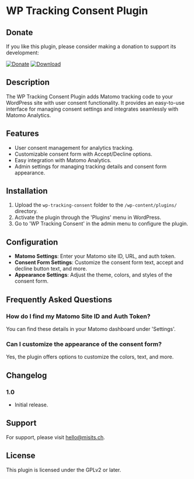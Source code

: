# WP Tracking Consent Plugin

## Donate
If you like this plugin, please consider making a donation to support its development:

[![Donate](https://img.shields.io/badge/Donate-PayPal-blue.svg)](https://www.paypal.com/donate/?hosted_button_id=8YDDNMSELC5CS) [![Download](https://img.shields.io/badge/Download-Wordpress.org-blue.svg)](https://wordpress.org/plugins/wp-tracking-consent/)


## Description
The WP Tracking Consent Plugin adds Matomo tracking code to your WordPress site with user consent functionality. It provides an easy-to-use interface for managing consent settings and integrates seamlessly with Matomo Analytics.

## Features
- User consent management for analytics tracking.
- Customizable consent form with Accept/Decline options.
- Easy integration with Matomo Analytics.
- Admin settings for managing tracking details and consent form appearance.

## Installation
1. Upload the `wp-tracking-consent` folder to the `/wp-content/plugins/` directory.
2. Activate the plugin through the 'Plugins' menu in WordPress.
3. Go to 'WP Tracking Consent' in the admin menu to configure the plugin.

## Configuration
- **Matomo Settings**: Enter your Matomo site ID, URL, and auth token.
- **Consent Form Settings**: Customize the consent form text, accept and decline button text, and more.
- **Appearance Settings**: Adjust the theme, colors, and styles of the consent form.

## Frequently Asked Questions

### How do I find my Matomo Site ID and Auth Token?
You can find these details in your Matomo dashboard under 'Settings'.

### Can I customize the appearance of the consent form?
Yes, the plugin offers options to customize the colors, text, and more.

## Changelog
### 1.0
- Initial release.

## Support
For support, please visit <hello@misits.ch>.

## License
This plugin is licensed under the GPLv2 or later.
